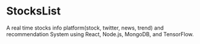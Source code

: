 # StocksList
A real time stocks info platform(stock, twitter, news, trend) and recommendation System using React, Node.js, MongoDB, and TensorFlow.
